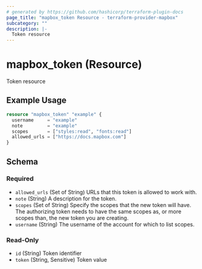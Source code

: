 ```yaml
---
# generated by https://github.com/hashicorp/terraform-plugin-docs
page_title: "mapbox_token Resource - terraform-provider-mapbox"
subcategory: ""
description: |-
  Token resource
---
```


# mapbox_token (Resource)

Token resource

## Example Usage

```terraform
resource "mapbox_token" "example" {
  username     = "example"
  note         = "example"
  scopes       = ["styles:read", "fonts:read"]
  allowed_urls = ["https://docs.mapbox.com"]
}
```

<!-- schema generated by tfplugindocs -->
## Schema

### Required

- `allowed_urls` (Set of String) URLs that this token is allowed to work with.
- `note` (String) A description for the token.
- `scopes` (Set of String) Specify the scopes that the new token will have. The authorizing token needs to have the same scopes as, or more scopes than, the new token you are creating.
- `username` (String) The username of the account for which to list scopes.

### Read-Only

- `id` (String) Token identifier
- `token` (String, Sensitive) Token value
